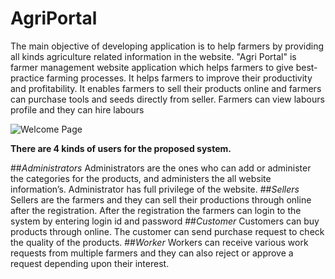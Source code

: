 # AgriPortal

The main objective of developing application is to help farmers by providing all kinds agriculture related information in the website.
"Agri Portal" is farmer management website application which helps farmers to give best-practice farming processes. It helps farmers to improve their productivity and profitability. It enables farmers to sell their products online and farmers can purchase tools and seeds directly from seller. Farmers can view labours profile and they can hire labours


![Welcome Page](https://user-images.githubusercontent.com/83111706/119300908-33bfac00-bc7f-11eb-8f5a-5f2a7e31231b.PNG)

**There are 4 kinds of users for the proposed system.**

##*Administrators* 
Administrators are the ones who can add or administer the categories for the products, and administers the all website information’s. Administrator has full privilege of the website.
##*Sellers* 
Sellers are the farmers and they can sell their productions through online after the registration. After the registration the farmers can login to the system by entering login id and password
##*Customer*
Customers can buy products through online. The customer can send purchase request to check the quality of the products.
##*Worker*
Workers can receive various work requests from multiple farmers and they can also reject or approve a request depending upon their interest.
